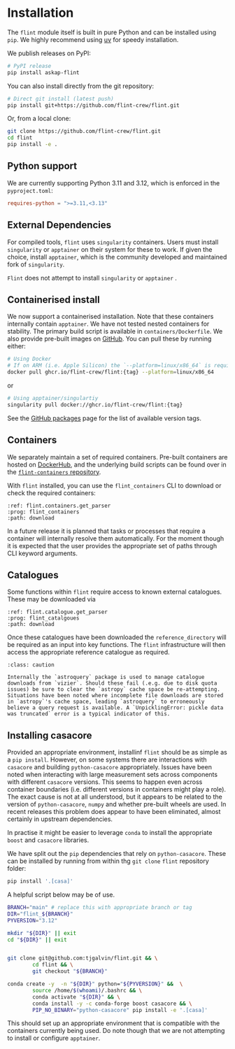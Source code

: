 # Installation

The `flint` module itself is built in pure Python and can be installed using `pip`. We highly recommend using [uv](https://docs.astral.sh/uv/) for speedy installation.

We publish releases on PyPI:

```bash
# PyPI release
pip install askap-flint
```

You can also install directly from the git repository:

```bash
# Direct git install (latest push)
pip install git+https://github.com/flint-crew/flint.git
```

Or, from a local clone:

```bash
git clone https://github.com/flint-crew/flint.git
cd flint
pip install -e .
```

## Python support

We are currently supporting Python 3.11 and 3.12, which is enforced in the `pyproject.toml`:

```toml
requires-python = ">=3.11,<3.13"
```

## External Dependencies

For compiled tools, `flint` uses `singularity` containers. Users must install `singularity` or `apptainer` on their system for these to work. If given the choice, install `apptainer`, which is the community developed and maintained fork of `singularity`.

`Flint` does not attempt to install `singularity` or `apptainer` .

## Containerised install

We now support a containerised installation. Note that these containers internally contain `apptainer`. We have not tested nested containers for stability. The primary build script is available in `containers/Dockerfile`. We also provide pre-built images on [GitHub](https://github.com/flint-crew/flint/pkgs/container/flint). You can pull these by running either:

```bash
# Using Docker
# If on ARM (i.e. Apple Silicon) the `--platform=linux/x86_64` is required
docker pull ghcr.io/flint-crew/flint:{tag} --platform=linux/x86_64
```

or

```bash
# Using apptainer/singulartiy
singularity pull docker://ghcr.io/flint-crew/flint:{tag}
```

See the [GitHub packages](https://github.com/flint-crew/flint/pkgs/container/flint) page for the list of available version tags.

## Containers

We separately maintain a set of required containers. Pre-built containers are hosted on [DockerHub](https://hub.docker.com/r/alecthomson/flint-containers/tags), and the underlying build scripts can be found over in the [`flint-containers` repository](https://github.com/flint-crew/flint-containers).

With `flint` installed, you can use the `flint_containers` CLI to download or check the required containers:

```{argparse}
:ref: flint.containers.get_parser
:prog: flint_containers
:path: download
```

In a future release it is planned that tasks or processes that require a container
will internally resolve them automatically. For the moment though it is expected
that the user provides the appropriate set of paths through CLI keyword arguments.

## Catalogues

Some functions within `flint` require access to known external catalogues. These may be downloaded via

```{argparse}
:ref: flint.catalogue.get_parser
:prog: flint_catalgoues
:path: download
```

Once these catalogues have been downloaded the `reference_directory` will be required as an input into key functions. The `flint` infrastructure will then access the appropriate reference catalogue as required.

```{admonition} Caution
:class: caution

Internally the `astroquery` package is used to manage catalogue downloads from `vizier`. Should these fail (.e.g. due to disk quota issues) be sure to clear the `astropy` cache space be re-attempting. Situations have been noted where incomplete file downloads are stored in `astropy`'s cache space, leading `astroquery` to erroneously believe a query request is available. A `UnpicklingError: pickle data was truncated` error is a typical indicator of this.
```

## Installing casacore

Provided an appropriate environment, installinf `flint` should be as simple as a
`pip install`. However, on some systems there are interactions with `casacore` and building
`python-casacore` appropriately. Issues have been noted when interacting with
large measurement sets across components with different `casacore` versions.
This seems to happen even across container boundaries (i.e. different versions
in containers might play a role). The exact cause is not at all understood, but
it appears to be related to the version of `python-casacore`, `numpy` and
whether pre-built wheels are used. In recent releases this problem does appear
to have been eliminated, almost certainly in upstream dependencies.

In practise it might be easier to leverage `conda` to install the appropriate
`boost` and `casacore` libraries.

We have split out the `pip` dependencies that rely on `python-casacore`. These
can be installed by running from within thg `git clone` `flint` repository folder:

```bash
pip install '.[casa]'
```

A helpful script below may be of use.

```bash
BRANCH="main" # replace this with appropriate branch or tag
DIR="flint_${BRANCH}"
PYVERSION="3.12"

mkdir "${DIR}" || exit
cd "${DIR}" || exit


git clone git@github.com:tjgalvin/flint.git && \
        cd flint && \
        git checkout "${BRANCH}"

conda create -y  -n "${DIR}" python="${PYVERSION}" &&  \
        source /home/$(whoami)/.bashrc && \
        conda activate "${DIR}" && \
        conda install -y -c conda-forge boost casacore && \
        PIP_NO_BINARY="python-casacore" pip install -e '.[casa]'
```

This should set up an appropriate environment that is compatible with the
containers currently being used. Do note though that we are not attempting
to install or configure `apptainer`.
